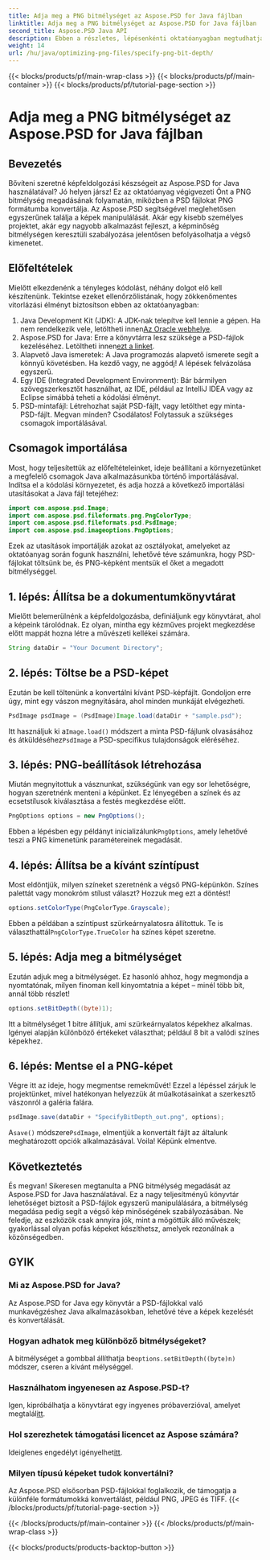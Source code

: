 ```yaml
---
title: Adja meg a PNG bitmélységet az Aspose.PSD for Java fájlban
linktitle: Adja meg a PNG bitmélységet az Aspose.PSD for Java fájlban
second_title: Aspose.PSD Java API
description: Ebben a részletes, lépésenkénti oktatóanyagban megtudhatja, hogyan adhat meg PNG bitmélységet az Aspose.PSD for Java használatával.
weight: 14
url: /hu/java/optimizing-png-files/specify-png-bit-depth/
---
```


{{< blocks/products/pf/main-wrap-class >}}
{{< blocks/products/pf/main-container >}}
{{< blocks/products/pf/tutorial-page-section >}}

# Adja meg a PNG bitmélységet az Aspose.PSD for Java fájlban

## Bevezetés
Bővíteni szeretné képfeldolgozási készségeit az Aspose.PSD for Java használatával? Jó helyen jársz! Ez az oktatóanyag végigvezeti Önt a PNG bitmélység megadásának folyamatán, miközben a PSD fájlokat PNG formátumba konvertálja. Az Aspose.PSD segítségével meglehetősen egyszerűnek találja a képek manipulálását. Akár egy kisebb személyes projektet, akár egy nagyobb alkalmazást fejleszt, a képminőség bitmélységen keresztüli szabályozása jelentősen befolyásolhatja a végső kimenetet.
## Előfeltételek
Mielőtt elkezdenénk a tényleges kódolást, néhány dolgot elő kell készítenünk. Tekintse ezeket ellenőrzőlistának, hogy zökkenőmentes vitorlázási élményt biztosítson ebben az oktatóanyagban:
1.  Java Development Kit (JDK): A JDK-nak telepítve kell lennie a gépen. Ha nem rendelkezik vele, letöltheti innen[Az Oracle webhelye](https://www.oracle.com/java/technologies/javase-jdk11-downloads.html).
2.  Aspose.PSD for Java: Erre a könyvtárra lesz szüksége a PSD-fájlok kezeléséhez. Letöltheti innen[ezt a linket](https://releases.aspose.com/psd/java/).
3. Alapvető Java ismeretek: A Java programozás alapvető ismerete segít a könnyű követésben. Ha kezdő vagy, ne aggódj! A lépések felvázolása egyszerű.
4. Egy IDE (Integrated Development Environment): Bár bármilyen szövegszerkesztőt használhat, az IDE, például az IntelliJ IDEA vagy az Eclipse simábbá teheti a kódolási élményt.
5. PSD-mintafájl: Létrehozhat saját PSD-fájlt, vagy letölthet egy minta-PSD-fájlt.
Megvan minden? Csodálatos! Folytassuk a szükséges csomagok importálásával.
## Csomagok importálása
Most, hogy teljesítettük az előfeltételeinket, ideje beállítani a környezetünket a megfelelő csomagok Java alkalmazásunkba történő importálásával. Indítsa el a kódolási környezetet, és adja hozzá a következő importálási utasításokat a Java fájl tetejéhez:
```java
import com.aspose.psd.Image;
import com.aspose.psd.fileformats.png.PngColorType;
import com.aspose.psd.fileformats.psd.PsdImage;
import com.aspose.psd.imageoptions.PngOptions;
```
Ezek az utasítások importálják azokat az osztályokat, amelyeket az oktatóanyag során fogunk használni, lehetővé téve számunkra, hogy PSD-fájlokat töltsünk be, és PNG-képként mentsük el őket a megadott bitmélységgel.
## 1. lépés: Állítsa be a dokumentumkönyvtárat
Mielőtt belemerülnénk a képfeldolgozásba, definiáljunk egy könyvtárat, ahol a képeink tárolódnak. Ez olyan, mintha egy kézműves projekt megkezdése előtt mappát hozna létre a művészeti kellékei számára.
```java
String dataDir = "Your Document Directory";
```
## 2. lépés: Töltse be a PSD-képet
Ezután be kell töltenünk a konvertálni kívánt PSD-képfájlt. Gondoljon erre úgy, mint egy vászon megnyitására, ahol minden munkáját elvégezheti.
```java
PsdImage psdImage = (PsdImage)Image.load(dataDir + "sample.psd");
```
 Itt használjuk ki a`Image.load()` módszert a minta PSD-fájlunk olvasásához és átküldéséhez`PsdImage` a PSD-specifikus tulajdonságok eléréséhez.
## 3. lépés: PNG-beállítások létrehozása
Miután megnyitottuk a vásznunkat, szükségünk van egy sor lehetőségre, hogyan szeretnénk menteni a képünket. Ez lényegében a színek és az ecsetstílusok kiválasztása a festés megkezdése előtt.
```java
PngOptions options = new PngOptions();
```
 Ebben a lépésben egy példányt inicializálunk`PngOptions`, amely lehetővé teszi a PNG kimenetünk paramétereinek megadását.
## 4. lépés: Állítsa be a kívánt színtípust
Most eldöntjük, milyen színeket szeretnénk a végső PNG-képünkön. Színes palettát vagy monokróm stílust választ? Hozzuk meg ezt a döntést!
```java
options.setColorType(PngColorType.Grayscale);
```
 Ebben a példában a színtípust szürkeárnyalatosra állítottuk. Te is választhattál`PngColorType.TrueColor` ha színes képet szeretne.
## 5. lépés: Adja meg a bitmélységet
Ezután adjuk meg a bitmélységet. Ez hasonló ahhoz, hogy megmondja a nyomtatónak, milyen finoman kell kinyomtatnia a képet – minél több bit, annál több részlet!
```java
options.setBitDepth((byte)1);
```
Itt a bitmélységet 1 bitre állítjuk, ami szürkeárnyalatos képekhez alkalmas. Igényei alapján különböző értékeket választhat; például 8 bit a valódi színes képekhez.
## 6. lépés: Mentse el a PNG-képet
Végre itt az ideje, hogy megmentse remekművét! Ezzel a lépéssel zárjuk le projektünket, mivel hatékonyan helyezzük át műalkotásainkat a szerkesztő vászonról a galéria falára.
```java
psdImage.save(dataDir + "SpecifyBitDepth_out.png", options);
```
 A`save()` módszere`PsdImage`, elmentjük a konvertált fájlt az általunk meghatározott opciók alkalmazásával. Voila! Képünk elmentve.
## Következtetés
És megvan! Sikeresen megtanulta a PNG bitmélység megadását az Aspose.PSD for Java használatával. Ez a nagy teljesítményű könyvtár lehetőséget biztosít a PSD-fájlok egyszerű manipulálására, a bitmélység megadása pedig segít a végső kép minőségének szabályozásában. Ne feledje, az eszközök csak annyira jók, mint a mögöttük álló művészek; gyakorlással olyan pofás képeket készíthetsz, amelyek rezonálnak a közönségedben.
## GYIK
### Mi az Aspose.PSD for Java?
Az Aspose.PSD for Java egy könyvtár a PSD-fájlokkal való munkavégzéshez Java alkalmazásokban, lehetővé téve a képek kezelését és konvertálását.
### Hogyan adhatok meg különböző bitmélységeket?
 A bitmélységet a gombbal állíthatja be`options.setBitDepth((byte)n)` módszer, csere`n` a kívánt mélységgel.
### Használhatom ingyenesen az Aspose.PSD-t?
Igen, kipróbálhatja a könyvtárat egy ingyenes próbaverzióval, amelyet megtalál[itt](https://releases.aspose.com/).
### Hol szerezhetek támogatási licencet az Aspose számára?
 Ideiglenes engedélyt igényelhet[itt](https://purchase.aspose.com/temporary-license/).
### Milyen típusú képeket tudok konvertálni?
Az Aspose.PSD elsősorban PSD-fájlokkal foglalkozik, de támogatja a különféle formátumokká konvertálást, például PNG, JPEG és TIFF.
{{< /blocks/products/pf/tutorial-page-section >}}

{{< /blocks/products/pf/main-container >}}
{{< /blocks/products/pf/main-wrap-class >}}

{{< blocks/products/products-backtop-button >}}
